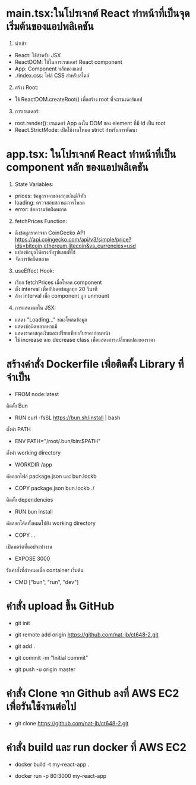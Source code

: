 # main.tsx:ในโปรเจกต์ React ทำหน้าที่เป็นจุดเริ่มต้นของแอปพลิเคชัน

1. นำเข้า:
- React: ใช้สำหรับ JSX
- ReactDOM: ใช้ในการเรนเดอร์ React component
- App: Component หลักของแอป
- ./index.css: ไฟล์ CSS สำหรับสไตล์

2. สร้าง Root:
- ใช้ ReactDOM.createRoot() เพื่อสร้าง root ที่จะเรนเดอร์แอป

3. การเรนเดอร์:
- root.render(): เรนเดอร์ App ลงใน DOM ของ element ที่มี id เป็น root
- React.StrictMode: เปิดใช้งานโหมด strict สำหรับการพัฒนา


# app.tsx: ในโปรเจกต์ React ทำหน้าที่เป็น component หลัก ของแอปพลิเคชัน

1. State Variables:
- prices: ข้อมูลราคาของสกุลเงินดิจิทัล
- loading: ตรวจสอบสถานะการโหลด
- error: ข้อความข้อผิดพลาด
2. fetchPrices Function:
- ดึงข้อมูลราคาจาก CoinGecko API  https://api.coingecko.com/api/v3/simple/price?ids=bitcoin,ethereum,litecoin&vs_currencies=usd
- แปลงข้อมูลให้ตรงกับรูปแบบที่ใช้
- จัดการข้อผิดพลาด
3. useEffect Hook:
- เรียก fetchPrices เมื่อโหลด component
- ตั้ง interval เพื่ออัปเดตข้อมูลทุก 20 วินาที
- ล้าง interval เมื่อ component ถูก unmount
4. การแสดงผลใน JSX:
- แสดง "Loading..." ขณะโหลดข้อมูล
- แสดงข้อผิดพลาดหากมี
- แสดงราคาสกุลเงินและเปรียบเทียบกับราคาก่อนหน้า
- ใช้ increase และ decrease class เพื่อแสดงการเปลี่ยนแปลงของราคา

# สร้างคำสั่ง Dockerfile เพื่อติดตั้ง Library ที่จำเป็น

- FROM node:latest

ติดตั้ง Bun
- RUN curl -fsSL https://bun.sh/install | bash

ตั้งค่า PATH
- ENV PATH="/root/.bun/bin:$PATH"

ตั้งค่า working directory
- WORKDIR /app

คัดลอกไฟล์ package.json และ bun.lockb
- COPY package.json bun.lockb ./

ติดตั้ง dependencies
- RUN bun install

คัดลอกโค้ดทั้งหมดไปยัง working directory
- COPY . .

เปิดพอร์ตที่แอปจะทำงาน
- EXPOSE 3000

รันคำสั่งที่กำหนดเมื่อ container เริ่มต้น
- CMD ["bun", "run", "dev"]


# คำสั่ง upload ขึ้น GitHub

- git init

- git remote add origin https://github.com/nat-jb/ct648-2.git

- git add .

- git commit -m "Initial commit"

- git push -u origin master

# คำสั่ง Clone จาก Github ลงที่ AWS EC2 เพื่อรันใช้งานต่อไป
- git clone https://github.com/nat-jb/ct648-2.git

# คำสั่ง build และ run docker ที่ AWS EC2

- docker build -t my-react-app .

- docker run -p 80:3000 my-react-app

